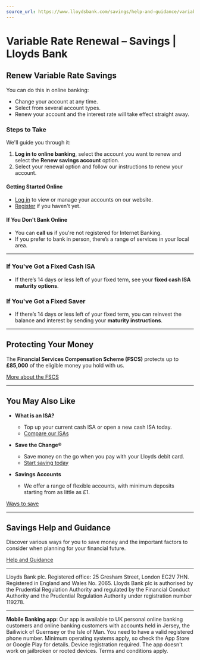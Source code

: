 ```yaml
---
source_url: https://www.lloydsbank.com/savings/help-and-guidance/variable-rate-renewal.html
---
```


# Variable Rate Renewal – Savings | Lloyds Bank

## Renew Variable Rate Savings

You can do this in online banking:

- Change your account at any time.
- Select from several account types.
- Renew your account and the interest rate will take effect straight away.

### Steps to Take

We'll guide you through it:

1. **Log in to online banking**, select the account you want to renew and select the **Renew savings account** option.
2. Select your renewal option and follow our instructions to renew your account.

#### Getting Started Online

- [Log in](#) to view or manage your accounts on our website.
- [Register](#) if you haven't yet.

#### If You Don't Bank Online

- You can **call us** if you're not registered for Internet Banking.
- If you prefer to bank in person, there’s a range of services in your local area.

---

### If You've Got a Fixed Cash ISA

- If there’s 14 days or less left of your fixed term, see your **fixed cash ISA maturity options**.

### If You've Got a Fixed Saver

- If there’s 14 days or less left of your fixed term, you can reinvest the balance and interest by sending your **maturity instructions**.

---

## Protecting Your Money

The **Financial Services Compensation Scheme (FSCS)** protects up to **£85,000** of the eligible money you hold with us.

[More about the FSCS](#)

---

## You May Also Like

- **What is an ISA?**
  - Top up your current cash ISA or open a new cash ISA today.
  - [Compare our ISAs](#)

- **Save the Change®**
  - Save money on the go when you pay with your Lloyds debit card.
  - [Start saving today](#)

- **Savings Accounts**
  - We offer a range of flexible accounts, with minimum deposits starting from as little as £1.

[Ways to save](#)

---

## Savings Help and Guidance

Discover various ways for you to save money and the important factors to consider when planning for your financial future.

[Help and Guidance](#)

---

Lloyds Bank plc. Registered office: 25 Gresham Street, London EC2V 7HN. Registered in England and Wales No. 2065. Lloyds Bank plc is authorised by the Prudential Regulation Authority and regulated by the Financial Conduct Authority and the Prudential Regulation Authority under registration number 119278.

---

**Mobile Banking app**: Our app is available to UK personal online banking customers and online banking customers with accounts held in Jersey, the Bailiwick of Guernsey or the Isle of Man. You need to have a valid registered phone number. Minimum operating systems apply, so check the App Store or Google Play for details. Device registration required. The app doesn't work on jailbroken or rooted devices. Terms and conditions apply.
